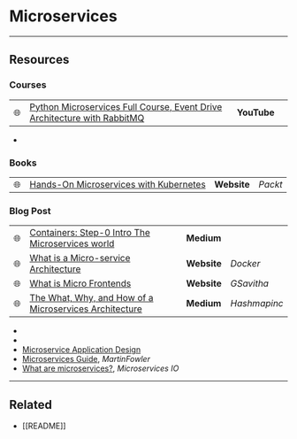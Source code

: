 # Microservices

---

## Resources

### Courses

|     |                                                                                                                         |             |     |
| --- | ----------------------------------------------------------------------------------------------------------------------- | ----------- | --- |
| 🌐  | [Python Microservices Full Course, Event Drive Architecture with RabbitMQ](https://www.youtube.com/watch?v=ddrucr_aAzA) | **YouTube** |     |

-

### Books

|     |                                                                                                                                 |             |         |
| --- | ------------------------------------------------------------------------------------------------------------------------------- | ----------- | ------- |
| 🌐  | [Hands-On Microservices with Kubernetes](https://www.packtpub.com/product/hands-on-microservices-with-kubernetes/9781789805468) | **Website** | _Packt_ |

### Blog Post

|     |                                                                                                                                                           |             |              |
| --- | --------------------------------------------------------------------------------------------------------------------------------------------------------- | ----------- | ------------ |
| 🌐  | [Containers: Step-0 Intro The Microservices world](https://mamonrasoolabdali.medium.com/containers-step-0-into-the-microservices-world-dd0fff41bdef)      | **Medium**  |              |
| 🌐  | [What is a Micro-service Architecture](https://www.docker.com/resources/what-container)                                                                   | **Website** | _Docker_     |
| 🌐  | [What is Micro Frontends](https://www.gsavitha.in/posts/micro-frontends/)                                                                                 | **Website** | _GSavitha_   |
| 🌐  | [The What, Why, and How of a Microservices Architecture](https://medium.com/hashmapinc/the-what-why-and-how-of-a-microservices-architecture-4179579423a9) | **Medium**  | _Hashmapinc_ |

-
-
- [Microservice Application Design](https://docs.microsoft.com/en-us/dotnet/architecture/microservices/multi-container-microservice-net-applications/microservice-application-design)
- [Microservices Guide](https://martinfowler.com/microservices/), _MartinFowler_
- [What are microservices?](https://microservices.io/), _Microservices IO_

---

## Related

- [[README]]
